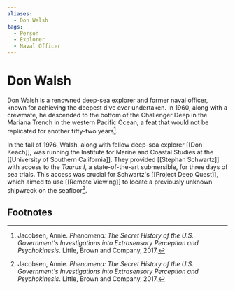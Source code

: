```yaml
---
aliases:
  - Don Walsh
tags:
  - Person
  - Explorer
  - Naval Officer
---
```

# Don Walsh

Don Walsh is a renowned deep-sea explorer and former naval officer, known for achieving the deepest dive ever undertaken. In 1960, along with a crewmate, he descended to the bottom of the Challenger Deep in the Mariana Trench in the western Pacific Ocean, a feat that would not be replicated for another fifty-two years[^1].

In the fall of 1976, Walsh, along with fellow deep-sea explorer [[Don Keach]], was running the Institute for Marine and Coastal Studies at the [[University of Southern California]]. They provided [[Stephan Schwartz]] with access to the *Taurus I*, a state-of-the-art submersible, for three days of sea trials. This access was crucial for Schwartz's [[Project Deep Quest]], which aimed to use [[Remote Viewing]] to locate a previously unknown shipwreck on the seafloor[^1].

## Footnotes
[^1]: Jacobsen, Annie. *Phenomena: The Secret History of the U.S. Government's Investigations into Extrasensory Perception and Psychokinesis*. Little, Brown and Company, 2017.